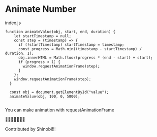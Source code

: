 # Animate Number

index.js

```
function animateValue(obj, start, end, duration) {
    let startTimestamp = null;
    const step = (timestamp) => {
      if (!startTimestamp) startTimestamp = timestamp;
      const progress = Math.min((timestamp - startTimestamp) / duration, 1);
      obj.innerHTML = Math.floor(progress * (end - start) + start);
      if (progress < 1) {
        window.requestAnimationFrame(step);
      }
    };
    window.requestAnimationFrame(step);
  }
  
  const obj = document.getElementById("value");
  animateValue(obj, 100, 0, 5000);
  
```

You can make animation with requestAnimationFrame

🎈🎈🎈🎈🎈🎈🎈

Contributed by Shinobi!!!
